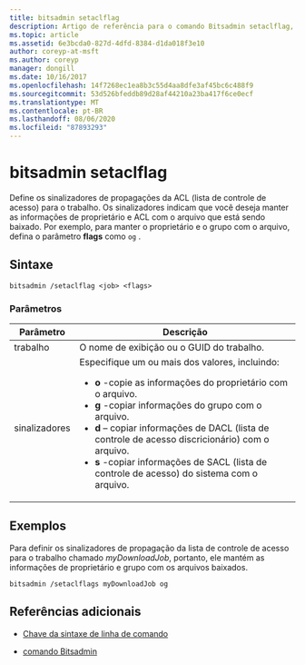 ```yaml
---
title: bitsadmin setaclflag
description: Artigo de referência para o comando Bitsadmin setaclflag, que define os sinalizadores de propagações da ACL (lista de controle de acesso).
ms.topic: article
ms.assetid: 6e3bcda0-827d-4dfd-8384-d1da018f3e10
author: coreyp-at-msft
ms.author: coreyp
manager: dongill
ms.date: 10/16/2017
ms.openlocfilehash: 14f7268ec1ea8b3c55d4aa8dfe3af45bc6c488f9
ms.sourcegitcommit: 53d526bfeddb89d28af44210a23ba417f6ce0ecf
ms.translationtype: MT
ms.contentlocale: pt-BR
ms.lasthandoff: 08/06/2020
ms.locfileid: "87893293"
---
```

# <a name="bitsadmin-setaclflag"></a>bitsadmin setaclflag

Define os sinalizadores de propagações da ACL (lista de controle de acesso) para o trabalho. Os sinalizadores indicam que você deseja manter as informações de proprietário e ACL com o arquivo que está sendo baixado. Por exemplo, para manter o proprietário e o grupo com o arquivo, defina o parâmetro **flags** como `og` .

## <a name="syntax"></a>Sintaxe

```
bitsadmin /setaclflag <job> <flags>
```

### <a name="parameters"></a>Parâmetros

| Parâmetro | Descrição |
| --------- | ----------- |
| trabalho | O nome de exibição ou o GUID do trabalho. |
| sinalizadores | Especifique um ou mais dos valores, incluindo:<ul><li>**o** -copie as informações do proprietário com o arquivo.</li><li>**g** -copiar informações do grupo com o arquivo.</li><li>**d** – copiar informações de DACL (lista de controle de acesso discricionário) com o arquivo.</li><li>**s** -copiar informações de SACL (lista de controle de acesso) do sistema com o arquivo.</li></ul> |

## <a name="examples"></a>Exemplos

Para definir os sinalizadores de propagação da lista de controle de acesso para o trabalho chamado *myDownloadJob*, portanto, ele mantém as informações de proprietário e grupo com os arquivos baixados.

```
bitsadmin /setaclflags myDownloadJob og
```

## <a name="additional-references"></a>Referências adicionais

- [Chave da sintaxe de linha de comando](command-line-syntax-key.md)

- [comando Bitsadmin](bitsadmin.md)
